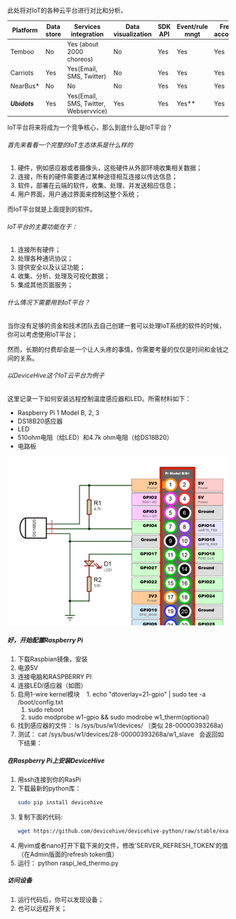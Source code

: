 此处将对IoT的各种云平台进行对比和分析。

Platform | Data store | Services integration | Data visualization | SDK API | Event/rule mngt | Free account
--- | --- | --- | --- | --- | --- | ---
Temboo | No | Yes (about 2000 choreos) | No | Yes | Yes | Yes
Carriots | Yes | Yes(Email, SMS, Twitter) | No | Yes | Yes | Yes
NearBus\*	| No	| No	| No	| Yes	| Yes	| Yes
**_Ubidots_**	| Yes	| Yes(Email, SMS, Twitter, Webservvice)	| Yes	| Yes	| Yes\*\*	| Yes

IoT平台将来将成为一个竞争核心，那么到底什么是IoT平台？

###### 首先来看看一个完整的IoT生态体系是什么样的

1. 硬件，例如感应器或者摄像头，这些硬件从外部环境收集相关数据；
1. 连接，所有的硬件需要通过某种途径相互连接以传达信息；
1. 软件，部署在云端的软件，收集、处理、并发送相应信息；
1. 用户界面，用户通过界面来控制这整个系统；

而IoT平台就是上面提到的软件。

###### IoT平台的主要功能在于：

1. 连接所有硬件；
1. 处理各种通讯协议；
1. 提供安全以及认证功能；
1. 收集、分析、处理及可视化数据；
1. 集成其他页面服务；

###### 什么情况下需要用到IoT平台？

当你没有足够的资金和技术团队去自己创建一套可以处理IoT系统的软件的时候，你可以考虑使用IoT平台；

然而，长期的付费却会是一个让人头疼的事情，你需要考量的仅仅是时间和金钱之间的关系。

###### 以DeviceHive这个IoT云平台为例子

这里记录一下如何安装远程控制温度感应器和LED。所需材料如下：

* Raspberry Pi 1 Model B, 2, 3
* DS18B20感应器
* LED
* 510ohm电阻（给LED）和4.7k ohm电阻（给DS18B20）
* 电路板

<img src="Images/80995d1-dsc.png" title="电路图" width="600px">

##### 好，开始配置Raspberry Pi

1. 下载Raspbian镜像，安装
1. 电源5V
1. 连接电脑和RASPBERRY PI
1. 连接LED/感应器（如图）
1. 启用1-wire kernel模块
    1. echo "dtoverlay=21-gpio" | sudo tee -a /boot/config.txt
    1. sudo reboot
    1. sudo modprobe w1-gpio && sudo modrobe w1_therm(optional)
1. 找到感应器的文件： ls /sys/bus/w1/devices/ （类似 28-00000393268a)
1. 测试： cat /sys/bus/w1/devices/28-00000393268a/w1_slave
   会返回如下结果：


##### 在Raspberry Pi上安装DeviceHive

1. 用ssh连接到你的RasPi
1. 下载最新的python库： 
   ```bash
   sudo pip install devicehive
   ```
1. 复制下面的代码: 
   ```bash
   wget https://github.com/devicehive/devicehive-python/raw/stable/examples/raspi_led_thermo.py
   ```
1. 用vim或者nano打开下载下来的文件，修改'SERVER_REFRESH_TOKEN'的值（在Admin版面的refresh token值）
1. 运行： python raspi_led_thermo.py

##### 访问设备

1. 运行代码后，你可以发现设备；
1. 也可以远程开关；
